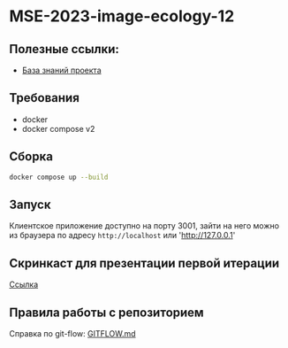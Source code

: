# MSE-2023-image-ecology-12

## Полезные ссылки:

- [База знаний проекта](https://miro.com/app/board/uXjVPmWfHN0=/?share_link_id=127919305492)

## Требования

- docker
- docker compose v2

## Сборка

```bash
docker compose up --build
```

## Запуск

Клиентское приложение доступно на порту 3001, зайти на него можно из браузера по адресу
`http://localhost` или 'http://127.0.0.1'

## Скринкаст для презентации первой итерации
[Ссылка](https://drive.google.com/file/d/1v7AndMWR2ltUdBlKSv7MFNOtTrWpj7yX/view?usp=share_link)

## Правила работы с репозиторием
Справка по git-flow: [GITFLOW.md](https://github.com/moevm/MSE-2023-image-ecology-12/blob/main/GITFLOW.md)
